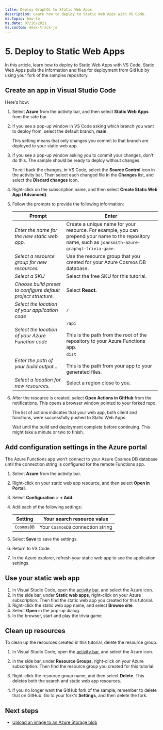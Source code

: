 ```yaml
---
title: Deploy GraphQL to Static Web Apps 
description: Learn how to deploy to Static Web Apps with VS Code.
ms.topic: how-to
ms.date: 07/26/2021
ms.custom: devx-track-js
---
```


# 5. Deploy to Static Web Apps

In this article, learn how to deploy to Static Web Apps with VS Code. Static Web Apps pulls the information and files for deployment from GitHub by using your fork of the samples repository.  


## Create an app in Visual Studio Code

Here's how:

1. Select **Azure** from the activity bar, and then select **Static Web Apps** from the side bar. 

1. If you see a pop-up window in VS Code asking which branch you want to deploy from, select the default branch, **main**. 

    This setting means that only changes you commit to that branch are deployed to your static web app. 

1. If you see a pop-up window asking you to commit your changes, don't do this. The sample should be ready to deploy without changes.

    To roll back the changes, in VS Code, select the **Source Control** icon in the activity bar. Then select each changed file in the **Changes** list, and select the **Discard changes** icon.

1. Right-click on the subscription name, and then select **Create Static Web App (Advanced)**.    

1. Follow the prompts to provide the following information:

    |Prompt|Enter|
    |--|--|
    |*Enter the name for the new static web app.*|Create a unique name for your resource. For example, you can prepend your name to the repository name, such as `joansmith-azure-graphql-trivia-game`. |
    |*Select a resource group for new resources.*|Use the resource group that you created for your Azure Cosmos DB database.|
    |*Select a SKU*| Select the free SKU for this tutorial.|
    |*Choose build preset to configure default project structure.*|Select **React**.|
    |*Select the location of your application code*|`/`|
    |*Select the location of your Azure Function code*|`/api`<br><br>This is the path from the root of the repository to your Azure Functions app. |
    |*Enter the path of your build output...*|`dist`<br><br>This is the path from your app to your generated files.|
    |*Select a location for new resources.*|Select a region close to you.|

1. After the resource is created, select **Open Actions in GitHub** from the notifications. This opens a browser window pointed to your forked repo. 

    The list of actions indicates that your web app, both client and functions, were successfully pushed to Static Web Apps. 

    Wait until the build and deployment complete before continuing. This might take a minute or two to finish.

## Add configuration settings in the Azure portal

The Azure Functions app won't connect to your Azure Cosmos DB database until the connection string is configured for the remote Functions app. 

1. Select **Azure** from the activity bar. 
1. Right-click on your static web app resource, and then select **Open in Portal**.
1. Select **Configuration** > **+ Add**.
1. Add each of the following settings:

    |Setting|Your search resource value|
    |--|--|
    |`CosmosDB`|Your `CosmosDB` connection string|

1. Select **Save** to save the settings. 
1. Return to VS Code. 
1. In the Azure explorer, refresh your static web app to see the application settings. 

## Use your static web app

1. In Visual Studio Code, open the [activity bar](https://code.visualstudio.com/docs/getstarted/userinterface), and select the Azure icon.
1. In the side bar, under **Static web apps**, right-click on your Azure subscription. Then find the static web app you created for this tutorial.
1. Right-click the static web app name, and select **Browse site**.
1. Select **Open** in the pop-up dialog.
1. In the browser, start and play the trivia game. 

## Clean up resources

To clean up the resources created in this tutorial, delete the resource group.

1. In Visual Studio Code, open the [activity bar](https://code.visualstudio.com/docs/getstarted/userinterface), and select the Azure icon. 

1. In the side bar, under **Resource Groups**, right-click on your Azure subscription. Then find the resource group you created for this tutorial.
1. Right-click the resource group name, and then select **Delete**. This deletes both the search and static web app resources.
1. If you no longer want the GitHub fork of the sample, remember to delete that on GitHub. Go to your fork's **Settings**, and then delete the fork. 

## Next steps

* [Upload an image to an Azure Storage blob](../../../../tutorial/browser-file-upload-azure-storage-blob.md)
